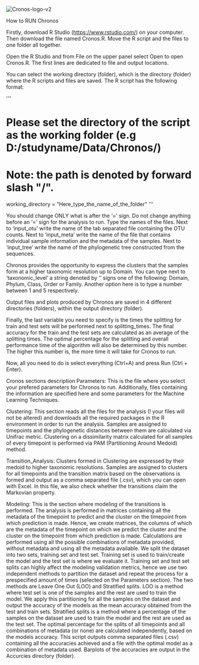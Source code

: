 
![Cronos-logo-v2](https://user-images.githubusercontent.com/8244618/139041662-dc956016-54e9-41b9-bb80-caa91119220a.png)

How to RUN Chronos

Firstly, download R Studio (https://www.rstudio.com/) on your computer. 
Then download the file named Cronos.R. Move the R script and the files to one folder all together.

Open the R Studio and from File on the upper panel select Open to open Cronos.R.
The first lines are dedicated to file and output locations.

You can select the working directory (folder), which is the directory (folder) where the 
R scripts and files are saved. The R script has the following format:

'''
# Please set the directory of the script as the working folder (e.g D:/studyname/Data/Chronos/)
# Note: the path is denoted by forward slash "/".
working_directory = "Here_type_the_name_of_the_folder"
'''

You should change ONLY what is after the ‘=’ sign. Do not change anything before an ‘=’ sign for the analysis to run. Type the names of the files.
Next to ‘input_otu’ write the name of the tab separated file containing the OTU counts. 
Next to ‘input_meta’ write the name of the file that contains individual sample information and the metadata of the samples.
Next to ‘input_tree’ write the name of the phylogenetic tree constructed from the sequences.

Chronos provides the opportunity to express the clusters that the samples form at a higher taxonomic resolution up to Domain. You can type next to ‘taxonomic_level’ a string denoted by ‘’ signs one of the following: Domain, Phylum, Class, Order or Family. Another option here is to type a number between 1 and 5 respectively. 

Output files and plots produced by Chronos are saved in 4 different directories (folders), within the output directory (folder).

Finally, the last variable you need to specify is the times the splitting for train and test sets will be performed next to splitting_times. The final accuracy for the train and the test sets are calculated as an average of the splitting times. The optimal percentage for the splitting and overall performance time of the algorithm will also be determined by this number. The higher this number is, the more time it will take for Cronos to run.

Now, all you need to do is select everything (Ctrl+A) and press Run (Ctrl + Enter). 


Cronos sections description
Parameters: 
This is the file where you select your prefered parameters for Chronos to run. Additionally, files containing the information are specified here and some parameters for the Machine Learning Techniques. 

Clustering:
This section reads all the files for the analysis (! your files will not be altered) and downloads all the required packages in the R environment in order to run the analysis. Samples are assigned to timepoints and the phylogenetic distances between them are calculated via Unifrac metric. Clustering on a dissimilarity matrix calculated for all samples of every timepoint is performed via PAM (Partitioning Around Medoid) method. 

Transition_Analysis:
Clusters formed in Clustering are expressed by their medoid to higher taxonomic resolutions. Samples are assigned to clusters for all timepoints and the transition matrix based on the observations is formed and output as a comma separated file (.csv), which you can open with Excel. In this file, we also check whether the transitions claim the Markovian property.

Modeling:
This is the section where modeling of the transitions is performed. The analysis is performed in matrices containing all the metadata of the timepoint to predict and the cluster on the timepoint from which prediction is made. Hence, we create matrices, the columns of which are the metadata of the timepoint on which we predict the cluster and the cluster on the timepoint from which prediction is made. Calculations are performed using all the possible combinations of metadata provided, without metadata and using all the metadata available.
We split the dataset into two sets, training set and test set. Training set is used to train/create the model and the test set is where we evaluate it. Training set and test set splits can highly affect the modeling validation metrics, hence we use two independent methods to partition the dataset and repeat the process for a prespecified amount of times (selected on the Parameters section). The two methods are Leave One Out (LOO) and Stratified splits. 
LOO is a method where test set is one of the samples and the rest are used to train the model. We apply this partitioning for all the samples on the dataset and output the accuracy of the models as the mean accuracy obtained from the test and train sets.
Stratified splits is a method where a percentage of the samples on the dataset are used to train the model and the rest are used as the test set. The optimal percentage for the splits of all timepoints and all combinations of metadata (or none) are calculated independently, based on the models accuracy. 
This script outputs comma separated files (.csv)  containing all the accuracies achieved and a file with the optimal model as a combination of metadata used. Barplots of the accuracies are output in the Accurcies directory (folder).  
